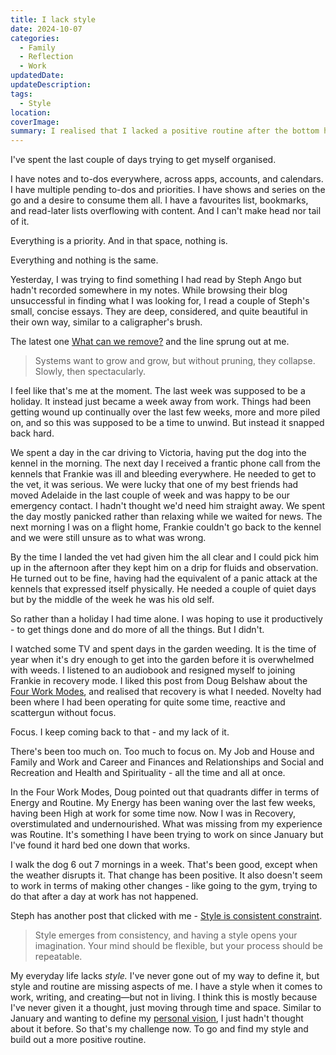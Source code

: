 ```yaml
---
title: I lack style
date: 2024-10-07
categories:
  - Family
  - Reflection
  - Work
updatedDate: 
updateDescription: 
tags:
  - Style
location: 
coverImage: 
summary: I realised that I lacked a positive routine after the bottom had fallen out. Some thoughts about constraints in a positive way to create a routine and style for living.
---
```

I've spent the last couple of days trying to get myself organised. 

I have notes and to-dos everywhere, across apps, accounts, and calendars. I have multiple pending to-dos and priorities. I have shows and series on the go and a desire to consume them all. I have a favourites list, bookmarks, and read-later lists overflowing with content. And I can't make head nor tail of it.

Everything is a priority. And in that space, nothing is. 

Everything and nothing is the same. 

Yesterday, I was trying to find something I had read by Steph Ango but hadn't recorded somewhere in my notes. While browsing their blog unsuccessful in finding what I was looking for, I read a couple of Steph's small, concise essays. They are deep, considered, and quite beautiful in their own way, similar to a caligrapher's brush. 

The latest one [What can we remove?](https://stephango.com/remove) and the line sprung out at me. 

> Systems want to grow and grow, but without pruning, they collapse. Slowly, then spectacularly.

I feel like that's me at the moment. The last week was supposed to be a holiday. It instead just became a week away from work. Things had been getting wound up continually over the last few weeks, more and more piled on, and so this was supposed to be a time to unwind. But instead it snapped back hard. 

We spent a day in the car driving to Victoria, having put the dog into the kennel in the morning. The next day I received a frantic phone call from the kennels that Frankie was ill and bleeding everywhere. He needed to get to the vet, it was serious. We were lucky that one of my best friends had moved Adelaide in the last couple of week and was happy to be our emergency contact. I hadn't thought we'd need him straight away.  We spent the day mostly panicked rather than relaxing while we waited for news. The next morning I was on a flight home, Frankie couldn't go back to the kennel and we were still unsure as to what was wrong. 

By the time I landed the vet had given him the all clear and I could pick him up in the afternoon after they kept him on a drip for fluids and observation. He turned out to be fine, having had the equivalent of a panic attack at the kennels that expressed itself physically. He needed a couple of quiet days but by the middle of the week he was his old self. 

So rather than a holiday I had time alone. I was hoping to use it productively - to get things done and do more of all the things. But I didn't.

I watched some TV and spent days in the garden weeding. It is the time of year when it's dry enough to get into the garden before it is overwhelmed with weeds. I listened to an audiobook and resigned myself to joining Frankie in recovery mode. I liked this post from Doug Belshaw about the [Four Work Modes](https://www.linkedin.com/feed/update/urn:li:activity:7243961122557427712/), and realised that recovery is what I needed. Novelty had been where I had been operating for quite some time, reactive and scattergun without focus. 

Focus. I keep coming back to that - and my lack of it. 

There's been too much on. Too much to focus on. My Job and House and Family and Work and Career and Finances and Relationships and Social and Recreation and Health and Spirituality - all the time and all at once. 

In the Four Work Modes, Doug pointed out that quadrants differ in terms of Energy and Routine. My Energy has been waning over the last few weeks, having been High at work for some time now. Now I was in Recovery, overstimulated and undernourished. What was missing from my experience was Routine. It's something I have been trying to work on since January but I've found it hard bed one down that works. 

I walk the dog 6 out 7 mornings in a week. That's been good, except when the weather disrupts it. That change has been positive. It also doesn't seem to work in terms of making other changes - like going to the gym, trying to do that after a day at work has not happened. 

Steph has another post that clicked with me - [Style is consistent constraint](https://stephango.com/style). 

> Style emerges from consistency, and having a style opens your imagination. Your mind should be flexible, but your process should be repeatable.

My everyday life lacks *style.* I've never gone out of my way to define it, but style and routine are missing aspects of me. I have a style when it comes to work, writing, and creating—but not in living. I think this is mostly because I've never given it a thought, just moving through time and space. Similar to January and wanting to define my [personal vision](https://heartsoulmachine.com/blog/2024/01-28-vision-week/), I just hadn't thought about it before. So that's my challenge now. To go and find my style and build out a more positive routine. 